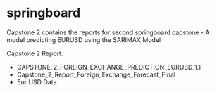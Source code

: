 # springboard

Capstone 2 contains the reports for second springboard capstone  - A model predicting EURUSD using the SARIMAX Model

Capstone 2 Report:  
- CAPSTONE_2_FOREIGN_EXCHANGE_PREDICTION_EURUSD_1.1
- Capstone_2_Report_Foreign_Exchange_Forecast_Final
- Eur USD Data
